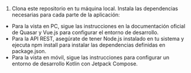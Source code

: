 1. Clona este repositorio en tu máquina local.
Instala las dependencias necesarias para cada parte de la aplicación:
- Para la vista en PC, sigue las instrucciones en la documentación oficial de Quasar y Vue.js para configurar el entorno de desarrollo.
- Para la API REST, asegúrate de tener Node.js instalado en tu sistema y ejecuta npm install para instalar las dependencias definidas en package.json.
- Para la vista en móvil, sigue las instrucciones para configurar un entorno de desarrollo Kotlin con Jetpack Compose.
